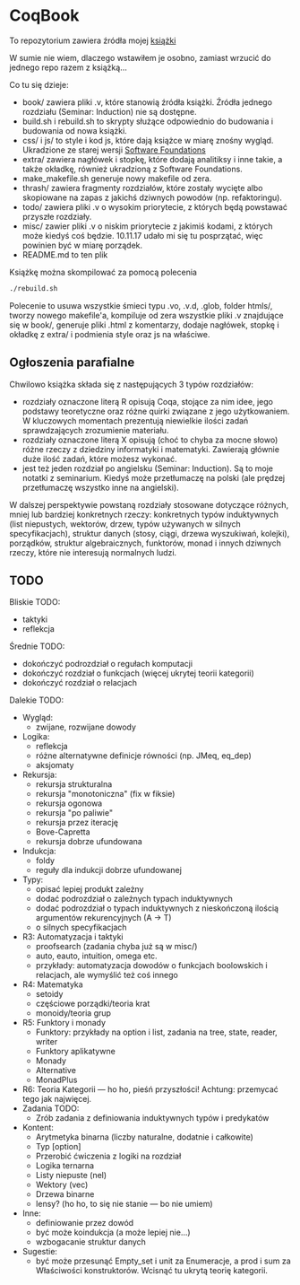 # CoqBook

To repozytorium zawiera źródła mojej [książki](https://zeimer.github.io/)

W sumie nie wiem, dlaczego wstawiłem je osobno, zamiast wrzucić do jednego repo razem z książką...

Co tu się dzieje:
- book/ zawiera pliki .v, które stanowią źródła książki. Źródła jednego rozdziału (Seminar: Induction) nie są dostępne.
- build.sh i rebuild.sh to skrypty służące odpowiednio do budowania i budowania od nowa książki.
- css/ i js/ to style i kod js, które dają książce w miarę znośny wygląd. Ukradzione ze starej wersji [Software Foundations](https://softwarefoundations.cis.upenn.edu/)
- extra/ zawiera nagłówek i stopkę, które dodają analitiksy i inne takie, a także okładkę, również ukradzioną z Software Foundations.
- make_makefile.sh generuje nowy makefile od zera.
- thrash/ zawiera fragmenty rozdziałów, które zostały wycięte albo skopiowane na zapas z jakichś dziwnych powodów (np. refaktoringu).
- todo/ zawiera pliki .v o wysokim priorytecie, z których będą powstawać przyszłe rozdziały.
- misc/ zawier pliki .v o niskim priorytecie z jakimiś kodami, z których może kiedyś coś będzie. 10.11.17 udało mi się tu posprzątać, więc powinien być w miarę porządek.
- README.md to ten plik

Książkę można skompilować za pomocą polecenia
```bash
./rebuild.sh
```
Polecenie to usuwa wszystkie śmieci typu .vo, .v.d, .glob, folder htmls/, tworzy nowego makefile'a, kompiluje od zera wszystkie pliki .v znajdujące się w book/, generuje pliki .html z komentarzy, dodaje nagłówek, stopkę i okładkę z extra/ i podmienia style oraz js na właściwe.

## Ogłoszenia parafialne

Chwilowo książka składa się z następujących 3 typów rozdziałów:
- rozdziały oznaczone literą R opisują Coqa, stojące za nim idee, jego podstawy teoretyczne oraz różne quirki związane z jego użytkowaniem. W kluczowych momentach prezentują niewielkie ilości zadań sprawdzających zrozumienie materiału.
- rozdziały oznaczone literą X opisują (choć to chyba za mocne słowo) różne rzeczy z dziedziny informatyki i matematyki. Zawierają głównie duże ilość zadań, które możesz wykonać.
- jest też jeden rozdział po angielsku (Seminar: Induction). Są to moje notatki z seminarium. Kiedyś może przetłumaczę na polski (ale prędzej przetłumaczę wszystko inne na angielski).

W dalszej perspektywie powstaną rozdziały stosowane dotyczące różnych, mniej lub bardziej konkretnych rzeczy: konkretnych typów induktywnych (list niepustych, wektorów, drzew, typów używanych w silnych specyfikacjach), struktur danych (stosy, ciągi, drzewa wyszukiwań, kolejki), porządków, struktur algebraicznych, funktorów, monad i innych dziwnych rzeczy, które nie interesują normalnych ludzi.

## TODO

Bliskie TODO:
- taktyki
- reflekcja

Średnie TODO:
- dokończyć podrozdział o regułach komputacji
- dokończyć rozdział o funkcjach (więcej ukrytej teorii kategorii)
- dokończyć rozdział o relacjach

Dalekie TODO:
- Wygląd:
  - zwijane, rozwijane dowody
- Logika:
  - reflekcja
  - różne alternatywne definicje równości (np. JMeq, eq_dep)
  - aksjomaty
- Rekursja:
  - rekursja strukturalna
  - rekursja "monotoniczna" (fix w fiksie)
  - rekursja ogonowa
  - rekursja "po paliwie"
  - rekursja przez iterację
  - Bove-Capretta
  - rekursja dobrze ufundowana
- Indukcja:
  - foldy
  - reguły dla indukcji dobrze ufundowanej
- Typy:
  - opisać lepiej produkt zależny
  - dodać podrozdział o zależnych typach induktywnych
  - dodać podrozdział o typach induktywnych z nieskończoną ilością argumentów rekurencyjnych (A -> T)
  - o silnych specyfikacjach
- R3: Automatyzacja i taktyki
  - proofsearch (zadania chyba już są w misc/)
  - auto, eauto, intuition, omega etc.
  - przykłady: automatyzacja dowodów o funkcjach boolowskich i relacjach, ale wymyślić też coś innego
- R4: Matematyka
  - setoidy
  - częściowe porządki/teoria krat
  - monoidy/teoria grup
- R5: Funktory i monady
  - Funktory: przykłady na option i list, zadania na tree, state, reader, writer
  - Funktory aplikatywne
  - Monady
  - Alternative
  - MonadPlus
- R6: Teoria Kategorii — ho ho, pieśń przyszłości! Achtung: przemycać tego jak najwięcej.
- Zadania TODO:
  - Zrób zadania z definiowania induktywnych typów i predykatów
- Kontent:
  - Arytmetyka binarna (liczby naturalne, dodatnie i całkowite)
  - Typ [option]
  - Przerobić ćwiczenia z logiki na rozdział
  - Logika ternarna
  - Listy niepuste (nel)
  - Wektory (vec)
  - Drzewa binarne
  - lensy? (ho ho, to się nie stanie — bo nie umiem)
- Inne:
  - definiowanie przez dowód
  - być może koindukcja (a może lepiej nie...)
  - wzbogacanie struktur danych
- Sugestie:
  - być może przesunąć Empty_set i unit za Enumeracje, a prod i sum za Właściwości konstruktorów. Wcisnąć tu ukrytą teorię kategorii.
